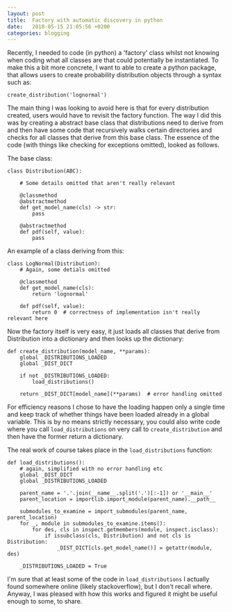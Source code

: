 ```yaml
---
layout: post
title:  Factory with automatic discovery in python
date:   2018-05-15 21:05:56 +0200
categories: blogging
---
```


Recently, I needed to code (in python) a 'factory' class whilst not knowing when coding what all classes are that could potentially be instantiated. To make this a bit more concrete, I want to able to create a python package, that allows users to create probability distribution objects through a syntax such as:

```
create_distribution('lognormal')
```

The main thing I was looking to avoid here is that for every distribution created, users would have to revisit the factory function. The way I did this was by creating a abstract base class that distributions need to derive from and then have some code that recursively walks certain directories and checks for all classes that derive from this base class. The essence of the code (with things like checking for exceptions omitted), looked as follows.

The base class:

```
class Distribution(ABC):

	# Some details omitted that aren't really relevant
	
    @classmethod
    @abstractmethod
    def get_model_name(cls) -> str:
        pass

    @abstractmethod
    def pdf(self, value):
		pass
```

An example of a class deriving from this:

```
class LogNormal(Distribution):
	# Again, some detials omitted
	
	@classmethod
    def get_model_name(cls):
        return 'lognormal'

	def pdf(self, value):
		return 0  # correctness of implementation isn't really relevant here
```

Now the factory itself is very easy, it just loads all classes that derive from Distribution into a dictionary and then looks up the dictionary:

```
def create_distribution(model_name, **params):
    global _DISTRIBUTIONS_LOADED
    global _DIST_DICT

    if not _DISTRIBUTIONS_LOADED:
        load_distributions()

    return _DIST_DICT[model_name](**params)  # error handling omitted
```

For efficiency reasons I chose to have the loading happen only a single time and keep track of whether things have been loaded already in a global variable. This is by no means strictly necessary, you could also write code where you call `load_distributions` on very call to `create_distribution` and then have the former return a dictionary.

The real work of course takes place in the `load_distributions` function:

```
def load_distributions():
    # again, simplified with no error handling etc
    global _DIST_DICT
    global _DISTRIBUTIONS_LOADED

	parent_name = '.'.join(__name__.split('.')[:-1]) or '__main__'
	parent_location = importlib.import_module(parent_name).__path__

	submodules_to_examine = import_submodules(parent_name, parent_location)
	for _, module in submodules_to_examine.items():
		for des, cls in inspect.getmembers(module, inspect.isclass):
			if issubclass(cls, Distribution) and not cls is Distribution:
				_DIST_DICT[cls.get_model_name()] = getattr(module, des)

	_DISTRIBUTIONS_LOADED = True
```

I'm sure that at least some of the code in `load_distributions` I actually found somewhere online (likely stackoverflow), but I don't recall where. Anyway, I was pleased with how this works and figured it might be useful enough to some, to share.

